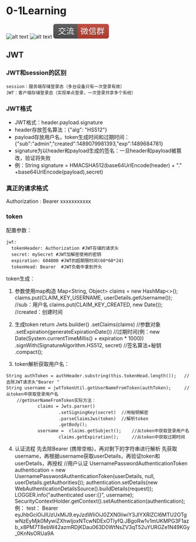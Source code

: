 # 0-1Learning

![alt text](../../static/common/svg/luoxiaosheng.svg "公众号")
![alt text](../../static/common/svg/luoxiaosheng_learning.svg "学习")
![alt text](../../static/common/svg/luoxiaosheng_wechat.svg "微信")


## JWT

### JWT和session的区别
    session：服务端存储登录态（多台设备只有一次登录有效）
    JWT：客户端存储登录态（实现单点登录，一次登录共享多个系统）

### JWT格式
* JWT格式：header.payload.signature
* header存放签名算法：{"alg": "HS512"}
* payload存放用户名，token生成时间和过期时间：{"sub":"admin","created":1489079981393,"exp":1489684781}
* signature为以header和payload生成的签名：一旦header和payload被篡改，验证将失败
* 例：String signature = HMACSHA512(base64UrlEncode(header) + "." +base64UrlEncode(payload),secret)


### 真正的请求格式
Authorization : Bearer xxxxxxxxxxx

### token

配置参数：
~~~~
jwt:
  tokenHeader: Authorization #JWT存储的请求头
  secret: mySecret #JWT加解密使用的密钥
  expiration: 604800 #JWT的超期限时间(60*60*24)
  tokenHead: Bearer  #JWT负载中拿到开头
~~~~
  
token生成：
1. 参数使用map构造
        Map<String, Object> claims = new HashMap<>();
        claims.put(CLAIM_KEY_USERNAME, userDetails.getUsername());	//sub：用户名
        claims.put(CLAIM_KEY_CREATED, new Date());	//created：创建时间
        
2. 生成token
        return Jwts.builder()
                .setClaims(claims)	//参数对象
                .setExpiration(generateExpirationDate())	//过期时间(例：new Date(System.currentTimeMillis() + expiration * 1000))
                .signWith(SignatureAlgorithm.HS512, secret)	//签名算法+秘钥
                .compact();


3. token解析获取用户名：
~~~~
String authToken = authHeader.substring(this.tokenHead.length());	// 去除JWT请求头"Bearer "
String username = jwtTokenUtil.getUserNameFromToken(authToken);     //从token中获取登录用户名
    //getUserNameFromToken实际方法：
            claims = Jwts.parser()
                    .setSigningKey(secret)	//用秘钥解密
                    .parseClaimsJws(token)	//解析token
                    .getBody();
            username =  claims.getSubject();    //从token中获取登录用户名
                    claims.getExpiration();     //从token中获取过期时间
~~~~

4. 认证流程
先去除Bearer (携带空格)，再对剩下的字符串进行解析
先获取username，再根据username获取userDetails，再验证token和userDetails，再授权
//用户认证
UsernamePasswordAuthenticationToken authentication = new UsernamePasswordAuthenticationToken(userDetails, null, userDetails.getAuthorities());
authentication.setDetails(new WebAuthenticationDetailsSource().buildDetails(request));
LOGGER.info("authenticated user:{}", username);
SecurityContextHolder.getContext().setAuthentication(authentication);
例：
test：
Bearer eyJhbGciOiJIUzUxMiJ9.eyJzdWIiOiJ0ZXN0IiwiY3JlYXRlZCI6MTU2OTgwNzEyMjk0MywiZXhwIjoxNTcwNDExOTIyfQ.JBgoRw1v1mUKMPG3F1azb_x8PM7T8ebW42azmRDjKDau063D0WtNsZV3qT52uYURGZe1N49KGy_0KnNsORUa9A



